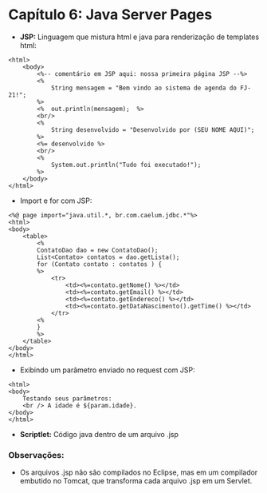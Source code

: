 # Capítulo 6: Java Server Pages

* **JSP:** Linguagem que mistura html e java para renderização de templates html:
```
<html>
	<body>
		<%-- comentário em JSP aqui: nossa primeira página JSP --%>
		<%
			String mensagem	= "Bem vindo ao sistema de agenda do FJ-21!";
		%>
		<%	out.println(mensagem);	%>
		<br/>
		<%
			String desenvolvido = "Desenvolvido por	(SEU NOME AQUI)";
		%>																
		<%= desenvolvido %>
		<br/>
		<%
			System.out.println("Tudo foi executado!");
		%>
	</body>
</html>
```
* Import e for com JSP:
```
<%@	page import="java.util.*, br.com.caelum.jdbc.*"%>
<html>
<body>
	<table>
		<%
		ContatoDao dao = new ContatoDao();                       
		List<Contato> contatos = dao.getLista();                       
		for (Contato contato : contatos ) {                       
		%>
			<tr>
				<td><%=contato.getNome() %></td>
				<td><%=contato.getEmail() %></td>
				<td><%=contato.getEndereco() %></td>
				<td><%=contato.getDataNascimento().getTime() %></td>
			</tr>
		<%
		}                       
		%>
	</table>
</body>
</html>
```
* Exibindo um parâmetro enviado no request com JSP:
```
<html>
<body>
	Testando seus parâmetros:
	<br /> A idade é ${param.idade}.
</body>
</html>
```
* **Scriptlet:** Código java dentro de um arquivo .jsp

### Observações:

* Os arquivos .jsp não são compilados no Eclipse, mas em um compilador embutido no Tomcat, que transforma cada arquivo .jsp em um Servlet.